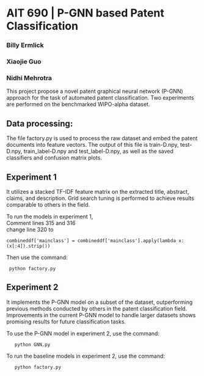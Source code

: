 # AIT 690 | P-GNN based Patent Classification
### Billy Ermlick
### Xiaojie Guo
### Nidhi Mehrotra

This project propose a novel patent graphical neural network (P-GNN) approach for the task of automated patent classification. Two experiments are performed on the benchmarked WIPO-alpha dataset. 


## Data processing:

The file factory.py is used to process the raw dataset and embed the patent documents into feature vectors. The output of this file is train-D.npy, test-D.npy, train_label-D.npy and test_label-D.npy, as well as the saved classifiers and confusion matrix plots. 


## Experiment 1

It utilizes a stacked TF-IDF feature matrix on the extracted title, abstract, claims, and description. Grid search tuning is performed to achieve results comparable to others in the field. 

To run the models in experiment 1,<br>
Comment lines 315 and 316 <br>
change line 320 to
              
    combineddf['mainclass'] = combineddf['mainclass'].apply(lambda x: (x[:4]).strip())
       

Then use the command:
       
     python factory.py 
       
       
## Experiment 2 

It implements the P-GNN model on a subset of the dataset, outperforming previous methods conducted by others in the patent classification field. Improvements in the current P-GNN model to handle larger datasets shows promising results for future classification tasks. 

To use the P-GNN model in experiment 2, use the command:
       
       python GNN.py 
       
To run the baseline models in experiment 2, use the command:
       
       python factory.py 


